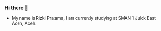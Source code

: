 ### Hi there 👋
- My name is Rizki Pratama, I am currently studying at SMAN 1 Julok East Aceh, Aceh.
<!--
**RizkiPratama2023/RizkiPratama2023** is a ✨ _special_ ✨ repository because its `README.md` (this file) appears on your GitHub profile.

Here are some ideas to get you started:

- 🔭 I’m currently working on ...
- 🌱 I’m currently learning ...
- 👯 I’m looking to collaborate on ...
- 🤔 I’m looking for help with ...
- 💬 Ask me about ...
- 📫 How to reach me: ...
- 😄 Pronouns: ...
- ⚡ Fun fact: ...
-->
